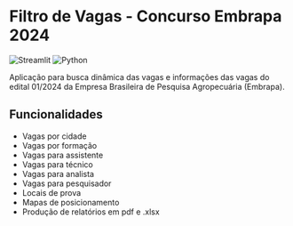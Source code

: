 # Filtro de Vagas - Concurso Embrapa 2024

![Streamlit](https://img.shields.io/badge/Streamlit-1.0-brightgreen) ![Python](https://img.shields.io/badge/Python-3.9-blue)

Aplicação para busca dinâmica das vagas e informações das vagas do edital 01/2024 da Empresa Brasileira de Pesquisa Agropecuária (Embrapa).

## Funcionalidades

- Vagas por cidade
- Vagas por formação
- Vagas para assistente
- Vagas para técnico
- Vagas para analista
- Vagas para pesquisador
- Locais de prova
- Mapas de posicionamento
- Produção de relatórios em pdf e .xlsx
